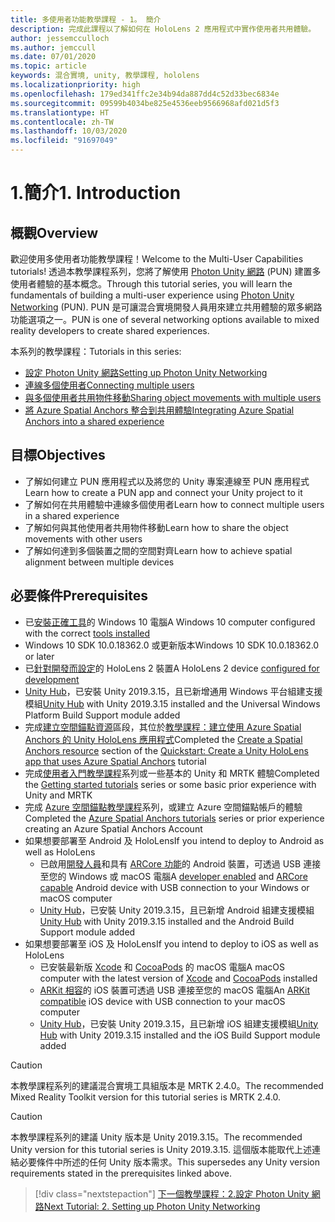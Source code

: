 ```yaml
---
title: 多使用者功能教學課程 - 1。 簡介
description: 完成此課程以了解如何在 HoloLens 2 應用程式中實作使用者共用體驗。
author: jessemcculloch
ms.author: jemccull
ms.date: 07/01/2020
ms.topic: article
keywords: 混合實境, unity, 教學課程, hololens
ms.localizationpriority: high
ms.openlocfilehash: 179ed341ffc2e34b94da887dd4c52d33bec6834e
ms.sourcegitcommit: 09599b4034be825e4536eeb9566968afd021d5f3
ms.translationtype: HT
ms.contentlocale: zh-TW
ms.lasthandoff: 10/03/2020
ms.locfileid: "91697049"
---
```

# <a name="1-introduction"></a><span data-ttu-id="6fdc1-105">1.簡介</span><span class="sxs-lookup"><span data-stu-id="6fdc1-105">1. Introduction</span></span>

## <a name="overview"></a><span data-ttu-id="6fdc1-106">概觀</span><span class="sxs-lookup"><span data-stu-id="6fdc1-106">Overview</span></span>

<span data-ttu-id="6fdc1-107">歡迎使用多使用者功能教學課程！</span><span class="sxs-lookup"><span data-stu-id="6fdc1-107">Welcome to the Multi-User Capabilities tutorials!</span></span> <span data-ttu-id="6fdc1-108">透過本教學課程系列，您將了解使用 <a href="https://www.photonengine.com/PUN" target="_blank">Photon Unity 網路</a> (PUN) 建置多使用者體驗的基本概念。</span><span class="sxs-lookup"><span data-stu-id="6fdc1-108">Through this tutorial series, you will learn the fundamentals of building a multi-user experience using <a href="https://www.photonengine.com/PUN" target="_blank">Photon Unity Networking</a> (PUN).</span></span> <span data-ttu-id="6fdc1-109">PUN 是可讓混合實境開發人員用來建立共用體驗的眾多網路功能選項之一。</span><span class="sxs-lookup"><span data-stu-id="6fdc1-109">PUN is one of several networking options available to mixed reality developers to create shared experiences.</span></span>

<span data-ttu-id="6fdc1-110">本系列的教學課程：</span><span class="sxs-lookup"><span data-stu-id="6fdc1-110">Tutorials in this series:</span></span>

* [<span data-ttu-id="6fdc1-111">設定 Photon Unity 網路</span><span class="sxs-lookup"><span data-stu-id="6fdc1-111">Setting up Photon Unity Networking</span></span>](mr-learning-sharing-02.md)
* [<span data-ttu-id="6fdc1-112">連線多個使用者</span><span class="sxs-lookup"><span data-stu-id="6fdc1-112">Connecting multiple users</span></span>](mr-learning-sharing-03.md)
* [<span data-ttu-id="6fdc1-113">與多個使用者共用物件移動</span><span class="sxs-lookup"><span data-stu-id="6fdc1-113">Sharing object movements with multiple users</span></span>](mr-learning-sharing-04.md)
* [<span data-ttu-id="6fdc1-114">將 Azure Spatial Anchors 整合到共用體驗</span><span class="sxs-lookup"><span data-stu-id="6fdc1-114">Integrating Azure Spatial Anchors into a shared experience</span></span>](mr-learning-sharing-05.md)

## <a name="objectives"></a><span data-ttu-id="6fdc1-115">目標</span><span class="sxs-lookup"><span data-stu-id="6fdc1-115">Objectives</span></span>

* <span data-ttu-id="6fdc1-116">了解如何建立 PUN 應用程式以及將您的 Unity 專案連線至 PUN 應用程式</span><span class="sxs-lookup"><span data-stu-id="6fdc1-116">Learn how to create a PUN app and connect your Unity project to it</span></span>
* <span data-ttu-id="6fdc1-117">了解如何在共用體驗中連線多個使用者</span><span class="sxs-lookup"><span data-stu-id="6fdc1-117">Learn how to connect multiple users in a shared experience</span></span>
* <span data-ttu-id="6fdc1-118">了解如何與其他使用者共用物件移動</span><span class="sxs-lookup"><span data-stu-id="6fdc1-118">Learn how to share the object movements with other users</span></span>
* <span data-ttu-id="6fdc1-119">了解如何達到多個裝置之間的空間對齊</span><span class="sxs-lookup"><span data-stu-id="6fdc1-119">Learn how to achieve spatial alignment between multiple devices</span></span>

## <a name="prerequisites"></a><span data-ttu-id="6fdc1-120">必要條件</span><span class="sxs-lookup"><span data-stu-id="6fdc1-120">Prerequisites</span></span>

* <span data-ttu-id="6fdc1-121">已[安裝正確工具](../../install-the-tools.md)的 Windows 10 電腦</span><span class="sxs-lookup"><span data-stu-id="6fdc1-121">A Windows 10 computer configured with the correct [tools installed](../../install-the-tools.md)</span></span>
* <span data-ttu-id="6fdc1-122">Windows 10 SDK 10.0.18362.0 或更新版本</span><span class="sxs-lookup"><span data-stu-id="6fdc1-122">Windows 10 SDK 10.0.18362.0 or later</span></span>
* <span data-ttu-id="6fdc1-123">已[針對開發而設定](../../platform-capabilities-and-apis/using-visual-studio.md#enabling-developer-mode)的 HoloLens 2 裝置</span><span class="sxs-lookup"><span data-stu-id="6fdc1-123">A HoloLens 2 device [configured for development](../../platform-capabilities-and-apis/using-visual-studio.md#enabling-developer-mode)</span></span>
* <span data-ttu-id="6fdc1-124"><a href="https://docs.unity3d.com/Manual/GettingStartedInstallingHub.html" target="_blank">Unity Hub</a>，已安裝 Unity 2019.3.15，且已新增通用 Windows 平台組建支援模組</span><span class="sxs-lookup"><span data-stu-id="6fdc1-124"><a href="https://docs.unity3d.com/Manual/GettingStartedInstallingHub.html" target="_blank">Unity Hub</a> with Unity 2019.3.15 installed and the Universal Windows Platform Build Support module added</span></span>
* <span data-ttu-id="6fdc1-125">完成[建立空間錨點資源](https://docs.microsoft.com/azure/spatial-anchors/quickstarts/get-started-unity-hololens#create-a-spatial-anchors-resource)區段，其位於[教學課程：建立使用 Azure Spatial Anchors 的 Unity HoloLens 應用程式](https://docs.microsoft.com/azure/spatial-anchors/quickstarts/get-started-unity-hololens)</span><span class="sxs-lookup"><span data-stu-id="6fdc1-125">Completed the [Create a Spatial Anchors resource](https://docs.microsoft.com/azure/spatial-anchors/quickstarts/get-started-unity-hololens#create-a-spatial-anchors-resource) section of the [Quickstart: Create a Unity HoloLens app that uses Azure Spatial Anchors](https://docs.microsoft.com/azure/spatial-anchors/quickstarts/get-started-unity-hololens) tutorial</span></span>
* <span data-ttu-id="6fdc1-126">完成[使用者入門教學課程](mr-learning-base-01.md)系列或一些基本的 Unity 和 MRTK 體驗</span><span class="sxs-lookup"><span data-stu-id="6fdc1-126">Completed the [Getting started tutorials](mr-learning-base-01.md) series or some basic prior experience with Unity and MRTK</span></span>
* <span data-ttu-id="6fdc1-127">完成 [Azure 空間錨點教學課程](mr-learning-asa-01.md)系列，或建立 Azure 空間錨點帳戶的體驗</span><span class="sxs-lookup"><span data-stu-id="6fdc1-127">Completed the [Azure Spatial Anchors tutorials](mr-learning-asa-01.md) series or prior experience creating an Azure Spatial Anchors Account</span></span>
* <span data-ttu-id="6fdc1-128">如果想要部署至 Android 及 HoloLens</span><span class="sxs-lookup"><span data-stu-id="6fdc1-128">If you intend to deploy to Android as well as HoloLens</span></span>
  * <span data-ttu-id="6fdc1-129">已啟用<a href="https://developer.android.com/studio/debug/dev-options" target="_blank">開發人員</a>和具有 <a href="https://developers.google.com/ar/discover/supported-devices" target="_blank">ARCore 功能</a>的 Android 裝置，可透過 USB 連接至您的 Windows 或 macOS 電腦</span><span class="sxs-lookup"><span data-stu-id="6fdc1-129">A <a href="https://developer.android.com/studio/debug/dev-options" target="_blank">developer enabled</a> and <a href="https://developers.google.com/ar/discover/supported-devices" target="_blank">ARCore capable</a> Android device with USB connection to your Windows or macOS computer</span></span>
  * <span data-ttu-id="6fdc1-130"><a href="https://docs.unity3d.com/Manual/GettingStartedInstallingHub.html" target="_blank">Unity Hub</a>，已安裝 Unity 2019.3.15，且已新增 Android 組建支援模組</span><span class="sxs-lookup"><span data-stu-id="6fdc1-130"><a href="https://docs.unity3d.com/Manual/GettingStartedInstallingHub.html" target="_blank">Unity Hub</a> with Unity 2019.3.15 installed and the Android Build Support module added</span></span>
* <span data-ttu-id="6fdc1-131">如果想要部署至 iOS 及 HoloLens</span><span class="sxs-lookup"><span data-stu-id="6fdc1-131">If you intend to deploy to iOS as well as HoloLens</span></span>
  * <span data-ttu-id="6fdc1-132">已安裝最新版 <a href="https://geo.itunes.apple.com/us/app/xcode/id497799835?mt=12" target="_blank">Xcode</a> 和 <a href="https://cocoapods.org" target="_blank">CocoaPods</a> 的 macOS 電腦</span><span class="sxs-lookup"><span data-stu-id="6fdc1-132">A macOS computer with the latest version of <a href="https://geo.itunes.apple.com/us/app/xcode/id497799835?mt=12" target="_blank">Xcode</a> and <a href="https://cocoapods.org" target="_blank">CocoaPods</a> installed</span></span>
  * <span data-ttu-id="6fdc1-133"><a href="https://developer.apple.com/documentation/arkit/verifying_device_support_and_user_permission" target="_blank">ARKit 相容</a>的 iOS 裝置可透過 USB 連接至您的 macOS 電腦</span><span class="sxs-lookup"><span data-stu-id="6fdc1-133">An <a href="https://developer.apple.com/documentation/arkit/verifying_device_support_and_user_permission" target="_blank">ARKit compatible</a> iOS device with USB connection to your macOS computer</span></span>
  * <span data-ttu-id="6fdc1-134"><a href="https://docs.unity3d.com/Manual/GettingStartedInstallingHub.html" target="_blank">Unity Hub</a>，已安裝 Unity 2019.3.15，且已新增 iOS 組建支援模組</span><span class="sxs-lookup"><span data-stu-id="6fdc1-134"><a href="https://docs.unity3d.com/Manual/GettingStartedInstallingHub.html" target="_blank">Unity Hub</a> with Unity 2019.3.15 installed and the iOS Build Support module added</span></span>

> [!CAUTION]
> <span data-ttu-id="6fdc1-135">本教學課程系列的建議混合實境工具組版本是 MRTK 2.4.0。</span><span class="sxs-lookup"><span data-stu-id="6fdc1-135">The recommended Mixed Reality Toolkit version for this tutorial series is MRTK 2.4.0.</span></span>

> [!CAUTION]
> <span data-ttu-id="6fdc1-136">本教學課程系列的建議 Unity 版本是 Unity 2019.3.15。</span><span class="sxs-lookup"><span data-stu-id="6fdc1-136">The recommended Unity version for this tutorial series is Unity 2019.3.15.</span></span> <span data-ttu-id="6fdc1-137">這個版本能取代上述連結必要條件中所述的任何 Unity 版本需求。</span><span class="sxs-lookup"><span data-stu-id="6fdc1-137">This supersedes any Unity version requirements stated in the prerequisites linked above.</span></span>

> [!div class="nextstepaction"]
> [<span data-ttu-id="6fdc1-138">下一個教學課程：2.設定 Photon Unity 網路</span><span class="sxs-lookup"><span data-stu-id="6fdc1-138">Next Tutorial: 2. Setting up Photon Unity Networking</span></span>](mr-learning-sharing-02.md)
